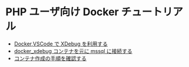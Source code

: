 # PHP ユーザ向け Docker チュートリアル

- [Docker,VSCode で XDebug を利用する](./docker_xdebug)
- [docker_xdebug コンテナを元に mssql に接続する](./php-mssql)
- [コンテナ作成の手順を確認する](./docker_workflow)
